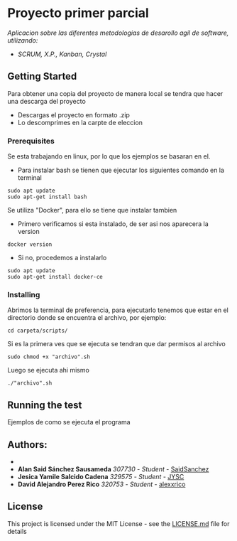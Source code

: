 # Proyecto primer parcial
_Aplicacion sobre las diferentes metodologias de desarollo agil de software, utilizando:_
* _SCRUM, X.P., Kanban, Crystal_

## Getting Started
Para obtener una copia del proyecto de manera local se tendra que hacer una descarga del proyecto
* Descargas el proyecto en formato .zip
* Lo descomprimes en la carpte de eleccion

### Prerequisites
Se esta trabajando en linux, por lo que los ejemplos se basaran en el.
* Para instalar bash se tienen que ejecutar los siguientes comando en la terminal
```
sudo apt update
sudo apt-get install bash
```
Se utiliza "Docker", para ello se tiene que instalar tambien
* Primero verificamos si esta instalado, de ser asi nos aparecera la version
```
docker version
```
* Si no, procedemos a instalarlo
```
sudo apt update
sudo apt-get install docker-ce
```
### Installing
Abrimos la terminal de preferencia, para ejecutarlo tenemos que estar en el directorio donde se encuentra el archivo, por ejemplo:

```
cd carpeta/scripts/
```
Si es la primera ves que se ejecuta se tendran que dar permisos al archivo
```
sudo chmod +x "archivo".sh
```
Luego se ejecuta ahi mismo
```
./"archivo".sh
```
## Running the test
Ejemplos de como se ejecuta el programa
## Authors:
* 
* **Alan Said Sánchez Sausameda** _307730_ - _Student_ - [SaidSanchez](https://github.com/SaidSanchez)
* **Jesica Yamile Salcido Cadena** _329575_ - _Student_ - [JYSC](https://github.com/JYSC)
* **David Alejandro Perez Rico** _320753_ - _Student_ - [alexxrico](https://github.com/alexxrico)

## License
This project is licensed under the MIT License - see the [LICENSE.md](LICENSE.md) file for details
